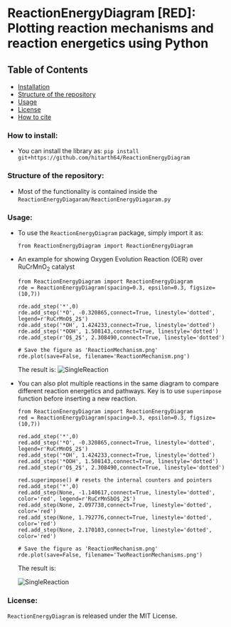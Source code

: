 # ReactionEnergyDiagram [RED]: Plotting reaction mechanisms and reaction energetics using Python

## Table of Contents

- [Installation](#how-to-install)
- [Structure of the repository](#structure-of-the-repository)
- [Usage](#usage)
- [License](#license)
- [How to cite](#citation)

### How to install: 
- You can install the library as: ```pip install git+https://github.com/hitarth64/ReactionEnergyDiagram```

### Structure of the repository:
- Most of the functionality is contained inside the ```ReactionEnergyDiagaram/ReactionEnergyDiagaram.py```

### Usage:
- To use the ```ReactionEnergyDiagram``` package, simply import it as:

   ```from ReactionEnergyDiagram import ReactionEnergyDiagram```
   
- An example for showing Oxygen Evolution Reaction (OER) over RuCrMnO<sub>2</sub> catalyst 
   ```
   from ReactionEnergyDiagram import ReactionEnergyDiagram
   rde = ReactionEnergyDiagram(spacing=0.3, epsilon=0.3, figsize=(10,7))
   
   rde.add_step('*',0)
   rde.add_step('*O', -0.320865,connect=True, linestyle='dotted', legend=r'RuCrMnO$_2$')
   rde.add_step('*OH', 1.424233,connect=True, linestyle='dotted')
   rde.add_step('*OOH', 1.508143,connect=True, linestyle='dotted')
   rde.add_step(r'O$_2$', 2.308490,connect=True, linestyle='dotted')
   
   # Save the figure as 'ReactionMechanism.png'
   rde.plot(save=False, filename='ReactionMechanism.png')
   ```
   
   The result is:
   ![SingleReaction](https://github.com/hitarth64/ReactionEnergyDiagram/blob/main/examples/ReactionMechanism.png)

- You can also plot multiple reactions in the same diagram to compare different reaction energetics and pathways. Key is to use ```superimpose``` function before inserting a new reaction.
   ```
   from ReactionEnergyDiagram import ReactionEnergyDiagram
   red = ReactionEnergyDiagram(spacing=0.3, epsilon=0.3, figsize=(10,7))
   
   red.add_step('*',0)
   red.add_step('*O', -0.320865,connect=True, linestyle='dotted', legend=r'RuCrMnO$_2$')
   red.add_step('*OH', 1.424233,connect=True, linestyle='dotted')
   red.add_step('*OOH', 1.508143,connect=True, linestyle='dotted')
   red.add_step(r'O$_2$', 2.308490,connect=True, linestyle='dotted')
   
   red.superimpose() # resets the internal counters and pointers
   red.add_step('*',0)
   red.add_step(None, -1.140617,connect=True, linestyle='dotted', color='red', legend=r'RuCrMnSbO$_2$')
   red.add_step(None, 2.097738,connect=True, linestyle='dotted', color='red')
   red.add_step(None, 1.792776,connect=True, linestyle='dotted', color='red')
   red.add_step(None, 2.170103,connect=True, linestyle='dotted', color='red')
   
   # Save the figure as 'ReactionMechanism.png'
   rde.plot(save=False, filename='TwoReactionMechanisms.png')
   ```
   The result is:
   
   ![SingleReaction](https://github.com/hitarth64/ReactionEnergyDiagram/blob/main/examples/TwoReactionMechanisms.png)

### License:
```ReactionEnergyDiagram``` is released under the MIT License. 
